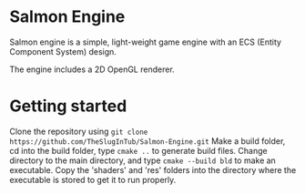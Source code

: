 # Salmon Engine

Salmon engine is a simple, light-weight game engine with an ECS (Entity Component System) design.

The engine includes a 2D OpenGL renderer.

# Getting started

Clone the repository using `git clone https://github.com/TheSlugInTub/Salmon-Engine.git`
Make a build folder, cd into the build folder, type `cmake ..` to generate build files.
Change directory to the main directory, and type `cmake --build bld` to make an executable.
Copy the 'shaders' and 'res' folders into the directory where the executable is stored
to get it to run properly.